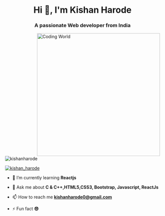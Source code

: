 <h1 align="center">Hi 👋, I'm Kishan Harode</h1>
<h3 align="center">A passionate Web developer from India</h3>
<img align="right" width = 400 alt="Coding World" src="https://user-images.githubusercontent.com/55389276/140866485-8fb1c876-9a8f-4d6a-98dc-08c4981eaf70.gif"/> 
<!-- <img align="right" width= "400" height = 400 alt="coding world" src="https://i.pinimg.com/originals/96/e3/25/96e325723df9868622e35559ace32635.gif"/>
 -->
<p align="left"> <img src="https://komarev.com/ghpvc/?username=kishanharode&label=Profile%20views&color=0e75b6&style=flat" alt="kishanharode" /> </p>

<p align="left"> <a href="https://twitter.com/kishan_harode" target="blank"><img src="https://img.shields.io/twitter/follow/kishan_harode?logo=twitter&style=for-the-badge" alt="kishan_harode" /></a> </p>

- 🌱 I’m currently learning **Reactjs**

- 💬 Ask me about **C & C++,HTML5,CSS3, Bootstrap, Javascript, ReactJs**

- 📫 How to reach me **kishanharode0@gmail.com**

- ⚡ Fun fact **😎**

